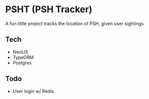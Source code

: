 # PSHT (PSH Tracker)
A fun little project tracks the location of PSH, given user sightings

## Tech
- NestJS
- TypeORM
- Postgres

## Todo
- User login w/ Redis
